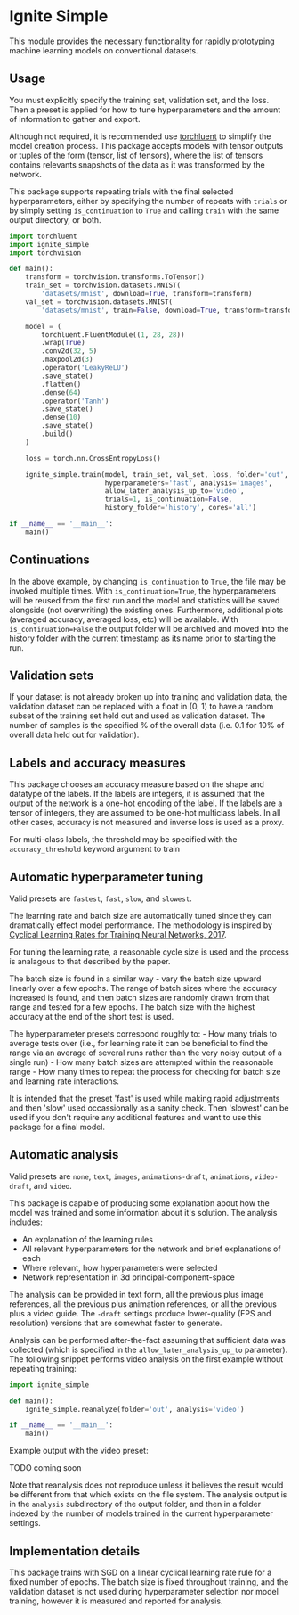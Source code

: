 # Ignite Simple

This module provides the necessary functionality for rapidly prototyping
machine learning models on conventional datasets.

## Usage

You must explicitly specify the training set, validation set, and the loss.
Then a preset is applied for how to tune hyperparameters and the amount of
information to gather and export.

Although not required, it is recommended use
[torchluent](http://github.com/tjstretchalot/torchluent) to simplify the model
creation process. This package accepts models with tensor outputs or tuples of
the form (tensor, list of tensors), where the list of tensors contains
relevants snapshots of the data as it was transformed by the network.

This package supports repeating trials with the final selected hyperparameters,
either by specifying the number of repeats with `trials` or by simply
setting `is_continuation` to `True` and calling `train` with the same output
directory, or both.

```py
import torchluent
import ignite_simple
import torchvision

def main():
    transform = torchvision.transforms.ToTensor()
    train_set = torchvision.datasets.MNIST(
        'datasets/mnist', download=True, transform=transform)
    val_set = torchvision.datasets.MNIST(
        'datasets/mnist', train=False, download=True, transform=transform)

    model = (
        torchluent.FluentModule((1, 28, 28))
        .wrap(True)
        .conv2d(32, 5)
        .maxpool2d(3)
        .operator('LeakyReLU')
        .save_state()
        .flatten()
        .dense(64)
        .operator('Tanh')
        .save_state()
        .dense(10)
        .save_state()
        .build()
    )

    loss = torch.nn.CrossEntropyLoss()

    ignite_simple.train(model, train_set, val_set, loss, folder='out',
                        hyperparameters='fast', analysis='images',
                        allow_later_analysis_up_to='video',
                        trials=1, is_continuation=False,
                        history_folder='history', cores='all')

if __name__ == '__main__':
    main()
```

## Continuations

In the above example, by changing `is_continuation` to `True`, the file may be
invoked multiple times. With `is_continuation=True`, the hyperparameters will
be reused from the first run and the model and statistics will be saved
alongside (not overwriting) the existing ones. Furthermore, additional plots
(averaged accuracy, averaged loss, etc) will be available. With
`is_continuation=False` the output folder will be archived and moved into
the history folder with the current timestamp as its name prior to starting
the run.

## Validation sets

If your dataset is not already broken up into training and validation data, the
validation dataset can be replaced with a float in (0, 1) to have a random
subset of the training set held out and used as validation dataset. The number
of samples is the specified % of the overall data (i.e. 0.1 for 10% of overall
data held out for validation).

## Labels and accuracy measures

This package chooses an accuracy measure based on the shape and datatype of
the labels. If the labels are integers, it is assumed that the output of
the network is a one-hot encoding of the label. If the labels are a tensor
of integers, they are assumed to be one-hot multiclass labels. In all
other cases, accuracy is not measured and inverse loss is used as a proxy.

For multi-class labels, the threshold may be specified with the
`accuracy_threshold` keyword argument to train

## Automatic hyperparameter tuning

Valid presets are `fastest`, `fast`, `slow`, and `slowest`.

The learning rate and batch size are automatically tuned since they can
dramatically effect model performance. The methodology is inspired by
[Cyclical Learning Rates for Training Neural Networks, 2017](https://ieeexplore.ieee.org/stamp/stamp.jsp?arnumber=7926641).

For tuning the learning rate, a reasonable cycle size is used and the process
is analagous to that described by the paper.

The batch size is found in a similar way - vary the batch size upward linearly
over a few epochs. The range of batch sizes where the accuracy increased is
found, and then batch sizes are randomly drawn from that range and tested for
a few epochs. The batch size with the highest accuracy at the end of the short
test is used.

The hyperparameter presets correspond roughly to:
    - How many trials to average tests over (i.e., for learning rate it can be
    beneficial to find the range via an average of several runs rather than the
    very noisy output of a single run)
    - How many batch sizes are attempted within the reasonable range
    - How many times to repeat the process for checking for batch size and
    learning rate interactions.

It is intended that the preset 'fast' is used while making rapid adjustments
and then 'slow' used occassionally as a sanity check. Then 'slowest' can be
used if you don't require any additional features and want to use this package
for a final model.

## Automatic analysis

Valid presets are `none`, `text`, `images`, `animations-draft`, `animations`,
`video-draft`, and `video`.

This package is capable of producing some explanation about how the model was
trained and some information about it's solution. The analysis includes:

- An explanation of the learning rules
- All relevant hyperparameters for the network and brief explanations of each
- Where relevant, how hyperparameters were selected
- Network representation in 3d principal-component-space

The analysis can be provided in text form, all the previous
plus image references, all the previous plus animation references, or all
the previous plus a video guide. The `-draft` settings produce lower-quality
(FPS and resolution) versions that are somewhat faster to generate.

Analysis can be performed after-the-fact assuming that sufficient data was
collected (which is specified in the `allow_later_analysis_up_to` parameter).
The following snippet performs video analysis on the first example without
repeating training:

```py
import ignite_simple

def main():
    ignite_simple.reanalyze(folder='out', analysis='video')

if __name__ == '__main__':
    main()
```

Example output with the video preset:

TODO coming soon

Note that reanalysis does not reproduce unless it believes the result would be
different from that which exists on the file system. The analysis output is
in the `analysis` subdirectory of the output folder, and then in a folder
indexed by the number of models trained in the current hyperparameter settings.

## Implementation details

This package trains with SGD on a linear cyclical learning rate rule for a
fixed number of epochs. The batch size is fixed throughout training, and the
validation dataset is not used during hyperparameter selection nor model
training, however it is measured and reported for analysis.
